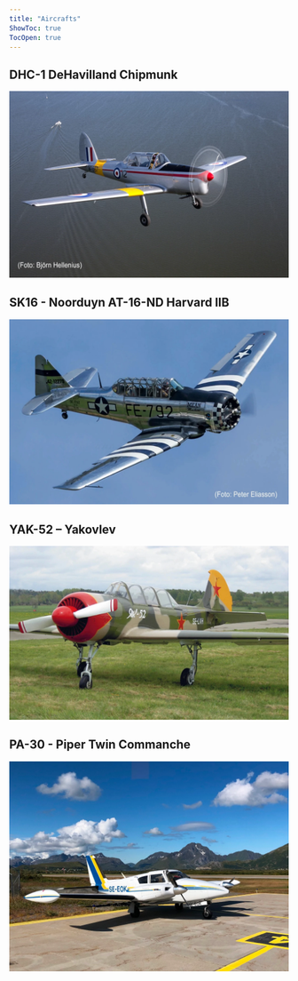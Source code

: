 ```yaml
---
title: "Aircrafts"
ShowToc: true
TocOpen: true
---
```


## DHC-1 DeHavilland Chipmunk

![DHC-1 - DeHavilland Chipmunk](chipmunk.webp)

## SK16 - Noorduyn AT-16-ND Harvard IIB

![SK16 - Noorduyn AT-16-ND Harvard IIB](cover.webp)

## YAK-52 – Yakovlev

![YAK-52 – Yakovlev](yak-52.webp)

## PA-30 - Piper Twin Commanche

![PA-30 - Piper Twin Commanche](commanche.webp)
